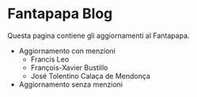 # Fantapapa Blog

Questa pagina contiene gli aggiornamenti al Fantapapa.

- Aggiornamento con menzioni
  -  Francis Leo
  -  François-Xavier Bustillo
  -  José Tolentino Calaça de Mendonça
- Aggiornamento senza menzioni
